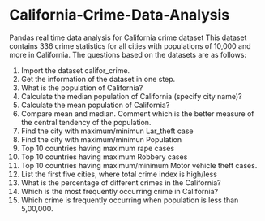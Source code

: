 # California-Crime-Data-Analysis

Pandas real time data analysis for California crime dataset 
This dataset contains 336 crime statistics for all cities with populations of 10,000 and more in California. 
The questions based on the datasets are as follows:

1. Import the dataset califor_crime.
2. Get the information of the dataset in one step.
3. What is the population of California? 
4. Calculate the median population of California (specify city name)? 
5. Calculate the mean population of California?
6. Compare mean and median. Comment which is the better measure of the central tendency of the population.
7.  Find the city with maximum/minimun Lar_theft case
8.  Find the city with maximum/minimun Population
9.  Top 10 countries having maximum rape cases
10. Top 10 countries having maximum Robbery cases
11. Top 10 countries having maximum/minimum Motor vehicle theft cases.
12. List the first five cities, where total crime index is high/less
13. What is the percentage of different crimes in the California?
14. Which is the most frequently occurring crime in California? 
15. Which crime is frequently occurring when population is less than 5,00,000. 

